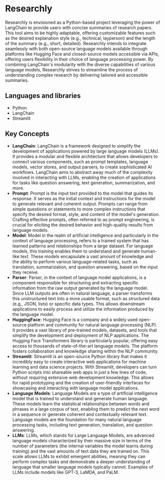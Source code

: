 
# Researchly

Researchly is envisioned as a Python-based project leveraging the power of LangChain to provide users with concise summaries of research papers. This tool aims to be highly adaptable, offering customizable features such as the desired explanation style (e.g., technical, layperson) and the length of the summary (e.g., short, detailed). Researchly intends to integrate seamlessly with both open-source language models available through platforms like Hugging Face and closed-source models accessible via APIs, offering users flexibility in their choice of language processing power. By combining LangChain's modularity with the diverse capabilities of various language models, Researchly strives to streamline the process of understanding complex research by delivering tailored and accessible summaries.


## Languages and libraries
* Python
* LangChain
* Streamlit
## Key Concepts
* **LangChain**: LangChain is a framework designed to simplify the development of applications powered by large language models (LLMs). It provides a modular and flexible architecture that allows developers to connect various components, such as prompt templates, language models, vector stores, and output parsers, to create sophisticated AI workflows. LangChain aims to abstract away much of the complexity involved in interacting with LLMs, enabling the creation of applications for tasks like question answering, text generation, summarization, and more.   
* **Prompt**: Prompt is the input text provided to the model that guides its response. It serves as the initial context and instructions for the model to generate relevant and coherent output. Prompts can range from simple questions or statements to more complex instructions that specify the desired format, style, and content of the model's generation. Crafting effective prompts, often referred to as prompt engineering, is crucial for eliciting the desired behavior and high-quality results from language models.
* **Model**: Model in the realm of artificial intelligence and particularly in the context of language processing, refers to a trained system that has learned patterns and relationships from a large dataset. For language models, this training enables them to understand and generate human-like text. These models encapsulate a vast amount of knowledge and the ability to perform various language-related tasks, such as translation, summarization, and question answering, based on the input they receive.
* **Parser**: Parser, in the context of language model applications, is a component responsible for structuring and extracting specific information from the raw output generated by the language model. Since LLM outputs are often in natural language, a parser transforms this unstructured text into a more usable format, such as structured data (e.g., JSON, lists) or specific data types. This allows downstream applications to easily process and utilize the information produced by the language model.
* **HuggingFace**: Hugging Face is a company and a widely used open-source platform and community for natural language processing (NLP). It provides a vast library of pre-trained models, datasets, and tools that simplify the development and deployment of NLP applications. The Hugging Face Transformers library is particularly popular, offering easy access to thousands of state-of-the-art language models. The platform fosters collaboration and knowledge sharing within the NLP community.
* **Streamlit**: Streamlit is an open-source Python library that makes it incredibly easy to create interactive web applications for machine learning and data science projects. With Streamlit, developers can turn Python scripts into shareable web apps in just a few lines of code, without requiring extensive web development knowledge. This allows for rapid prototyping and the creation of user-friendly interfaces for showcasing and interacting with language model applications.
* **Language Models**: Language Models are a type of artificial intelligence model that is trained to understand and generate human language. These models learn the statistical relationships between words and phrases in a large corpus of text, enabling them to predict the next word in a sequence or generate coherent and contextually relevant text. Language models are the foundation for many natural language processing tasks, including text generation, translation, and question answering.
* **LLMs**: LLMs, which stands for Large Language Models, are advanced language models characterized by their massive size in terms of the number of parameters (the internal variables the model learns during training) and the vast amounts of text data they are trained on. This scale allows LLMs to exhibit emergent abilities, meaning they can perform complex tasks and demonstrate a deeper understanding of language that smaller language models typically cannot. Examples of LLMs include models like GPT-3, LaMDA, and PaLM.

